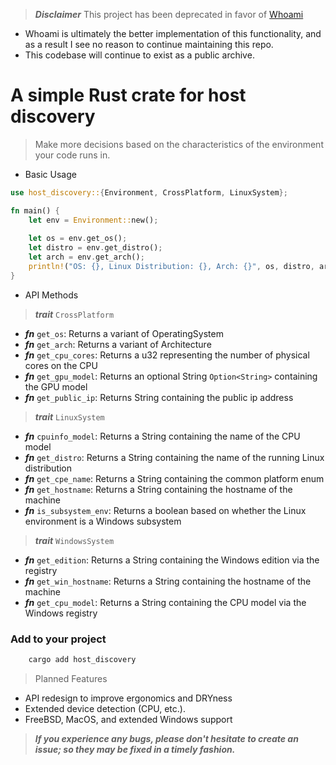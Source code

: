 > ***Disclaimer*** This project has been deprecated in favor of [Whoami](https://github.com/ardaku/whoami)

- Whoami is ultimately the better implementation of this functionality, and as a result I see no reason to continue maintaining this repo.
- This codebase will continue to exist as a public archive.

# A simple Rust crate for host discovery

> Make more decisions based on the characteristics of the environment your code runs in.

- Basic Usage

```rust
use host_discovery::{Environment, CrossPlatform, LinuxSystem};

fn main() {
    let env = Environment::new();
    
    let os = env.get_os();
    let distro = env.get_distro();
    let arch = env.get_arch();
    println!("OS: {}, Linux Distribution: {}, Arch: {}", os, distro, arch);
}
```

- API Methods
> ***trait*** `CrossPlatform`
  
  - ***fn*** `get_os`: Returns a variant of OperatingSystem
  - ***fn*** `get_arch`: Returns a variant of Architecture
  - ***fn*** `get_cpu_cores`: Returns a u32 representing the number of physical cores on the CPU
  - ***fn*** `get_gpu_model`: Returns an optional String `Option<String>` containing the GPU model
  - ***fn*** `get_public_ip`: Returns String containing the public ip address
> ***trait*** `LinuxSystem`

  - ***fn*** `cpuinfo_model`: Returns a String containing the name of the CPU model
  - ***fn*** `get_distro`: Returns a String containing the name of the running Linux distribution
  - ***fn*** `get_cpe_name`: Returns a String containing the common platform enum
  - ***fn*** `get_hostname`: Returns a String containing the hostname of the machine
  - ***fn*** `is_subsystem_env`: Returns a boolean based on whether the Linux environment is a Windows subsystem
> ***trait*** `WindowsSystem`

  - ***fn*** `get_edition`: Returns a String containing the Windows edition via the registry
  - ***fn*** `get_win_hostname`: Returns a String containing the hostname of the machine
  - ***fn*** `get_cpu_model`: Returns a String containing the CPU model via the Windows registry
    
### Add to your project
```sh 
    cargo add host_discovery
```

> Planned Features

- API redesign to improve ergonomics and DRYness 
- Extended device detection (CPU, etc.).
- FreeBSD, MacOS, and extended Windows support

> ***If you experience any bugs, please don't hesitate to create an issue; so they may be fixed in a timely fashion.***

